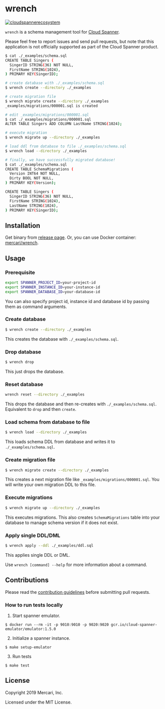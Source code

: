 # wrench
[![cloudspannerecosystem](https://circleci.com/gh/cloudspannerecosystem/wrench.svg?style=svg)](https://circleci.com/gh/cloudspannerecosystem/wrench)

`wrench` is a schema management tool for [Cloud Spanner](https://cloud.google.com/spanner/).

Please feel free to report issues and send pull requests, but note that this
application is not officially supported as part of the Cloud Spanner product.

```sh
$ cat ./_examples/schema.sql
CREATE TABLE Singers (
  SingerID STRING(36) NOT NULL,
  FirstName STRING(1024),
) PRIMARY KEY(SingerID);

# create database with ./_examples/schema.sql
$ wrench create --directory ./_examples

# create migration file
$ wrench migrate create --directory ./_examples
_examples/migrations/000001.sql is created

# edit _examples/migrations/000001.sql
$ cat ./_examples/migrations/000001.sql
ALTER TABLE Singers ADD COLUMN LastName STRING(1024);

# execute migration
$ wrench migrate up --directory ./_examples

# load ddl from database to file ./_examples/schema.sql
$ wrench load --directory ./_examples

# finally, we have successfully migrated database!
$ cat ./_examples/schema.sql
CREATE TABLE SchemaMigrations (
  Version INT64 NOT NULL,
  Dirty BOOL NOT NULL,
) PRIMARY KEY(Version);

CREATE TABLE Singers (
  SingerID STRING(36) NOT NULL,
  FirstName STRING(1024),
  LastName STRING(1024),
) PRIMARY KEY(SingerID);
```

## Installation

Get binary from [release page](https://github.com/cloudspannerecosystem/wrench/releases).
Or, you can use Docker container: [mercari/wrench](https://hub.docker.com/r/mercari/wrench).

## Usage

### Prerequisite

```sh
export SPANNER_PROJECT_ID=your-project-id
export SPANNER_INSTANCE_ID=your-instance-id
export SPANNER_DATABASE_ID=your-database-id
```

You can also specify project id, instance id and database id by passing them as command arguments.

### Create database

```sh
$ wrench create --directory ./_examples
```

This creates the database with `./_examples/schema.sql`.

### Drop database

```sh
$ wrench drop
```

This just drops the database.

### Reset database

```sh
wrench reset --directory ./_examples
```

This drops the database and then re-creates with `./_examples/schema.sql`. Equivalent to `drop` and then `create`.

### Load schema from database to file

```sh
$ wrench load --directory ./_examples
```

This loads schema DDL from database and writes it to `./_examples/schema.sql`.

### Create migration file

```sh
$ wrench migrate create --directory ./_examples
```

This creates a next migration file like `_examples/migrations/000001.sql`. You will write your own migration DDL to this file.

### Execute migrations

```sh
$ wrench migrate up --directory ./_examples
```

This executes migrations. This also creates `SchemaMigrations` table into your database to manage schema version if it does not exist.

### Apply single DDL/DML

```sh
$ wrench apply --ddl ./_examples/ddl.sql
```

This applies single DDL or DML.

Use `wrench [command] --help` for more information about a command.


## Contributions

Please read the [contribution guidelines](CONTRIBUTING.md) before submitting
pull requests.

### How to run tests locally

1. Start spanner emulator.

```
$ docker run --rm -it -p 9010:9010 -p 9020:9020 gcr.io/cloud-spanner-emulator/emulator:1.5.0
```

2. Initialize a spanner instance.

```
$ make setup-emulator
```

3. Run tests

```
$ make test
```

## License

Copyright 2019 Mercari, Inc.

Licensed under the MIT License.

